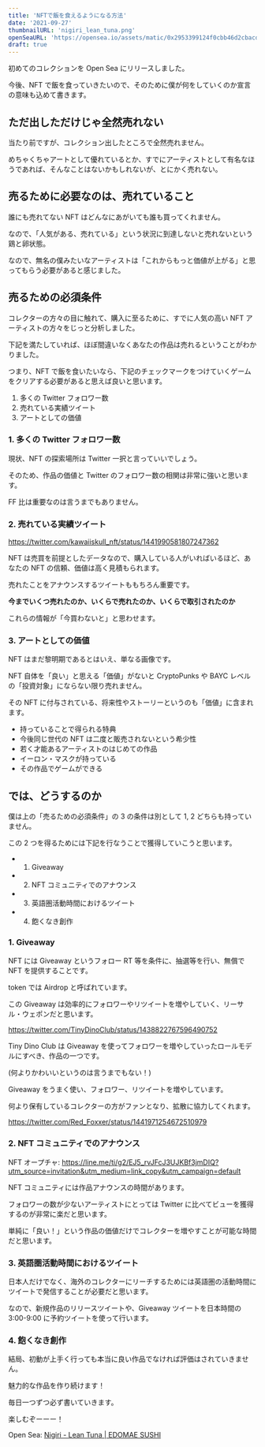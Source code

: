 ```yaml
---
title: 'NFTで飯を食えるようになる方法'
date: '2021-09-27'
thumbnailURL: 'nigiri_lean_tuna.png'
openSeaURL: 'https://opensea.io/assets/matic/0x2953399124f0cbb46d2cbacd8a89cf0599974963/80533188798899796897868278064969341025676140528266714365537697188912973217793'
draft: true
---
```


初めてのコレクションを Open Sea にリリースしました。

今後、NFT で飯を食っていきたいので、そのために僕が何をしていくのか宣言の意味も込めて書きます。

## ただ出しただけじゃ全然売れない

当たり前ですが、コレクション出したところで全然売れません。

めちゃくちゃアートとして優れているとか、すでにアーティストとして有名なほうであれば、そんなことはないかもしれないが、とにかく売れない。

## 売るために必要なのは、売れていること

誰にも売れてない NFT はどんなにあがいても誰も買ってくれません。

なので、「人気がある、売れている」という状況に到達しないと売れないという鶏と卵状態。

なので、無名の僕みたいなアーティストは「これからもっと価値が上がる」と思ってもらう必要があると感じました。

## 売るための必須条件

コレクターの方々の目に触れて、購入に至るために、すでに人気の高い NFT アーティストの方々をじっと分析しました。

下記を満たしていれば、ほぼ間違いなくあなたの作品は売れるということがわかりました。

つまり、NFT で飯を食いたいなら、下記のチェックマークをつけていくゲームをクリアする必要があると思えば良いと思います。

1. 多くの Twitter フォロワー数
2. 売れている実績ツイート
3. アートとしての価値

### 1. 多くの Twitter フォロワー数

現状、NFT の探索場所は Twitter 一択と言っていいでしょう。

そのため、作品の価値と Twitter のフォロワー数の相関は非常に強いと思います。

FF 比は重要なのは言うまでもありません。

### 2. 売れている実績ツイート

<https://twitter.com/kawaiiskull_nft/status/1441990581807247362>

NFT は売買を前提としたデータなので、購入している人がいればいるほど、あなたの NFT の信頼、価値は高く見積もられます。

売れたことをアナウンスするツイートももちろん重要です。

**今までいくつ売れたのか、いくらで売れたのか、いくらで取引されたのか**

これらの情報が「今買わないと」と思わせます。

### 3. アートとしての価値

NFT はまだ黎明期であるとはいえ、単なる画像です。

NFT 自体を「良い」と思える「価値」がないと CryptoPunks や BAYC レベルの「投資対象」にならない限り売れません。

その NFT に付与されている、将来性やストーリーというのも「価値」に含まれます。

- 持っていることで得られる特典
- 今後同じ世代の NFT は二度と販売されないという希少性
- 若く才能あるアーティストのはじめての作品
- イーロン・マスクが持っている
- その作品でゲームができる

## では、どうするのか

僕は上の「売るための必須条件」の 3 の条件は別として 1, 2 どちらも持っていません。

この 2 つを得るためには下記を行なうことで獲得していこうと思います。

- 1. Giveaway
- 2. NFT コミュニティでのアナウンス
- 3. 英語圏活動時間におけるツイート
- 4. 飽くなき創作

### 1. Giveaway

NFT には Giveaway というフォロー RT 等を条件に、抽選等を行い、無償で NFT を提供することです。

token では Airdrop と呼ばれています。

この Giveaway は効率的にフォロワーやリツイートを増やしていく、リーサル・ウェポンだと思います。

<https://twitter.com/TinyDinoClub/status/1438822767596490752>

Tiny Dino Club は Giveaway を使ってフォロワーを増やしていったロールモデルにすべき、作品の一つです。

(何よりかわいいというのは言うまでもない！)

Giveaway をうまく使い、フォロワー、リツイートを増やしています。

何より保有しているコレクターの方がファンとなり、拡散に協力してくれます。

<https://twitter.com/Red_Foxxer/status/1441971254672510979>

### 2. NFT コミュニティでのアナウンス

NFT オープチャ: https://line.me/ti/g2/EJ5_rvJFcJ3UJKBf3jmDIQ?utm_source=invitation&utm_medium=link_copy&utm_campaign=default

NFT コミュニティには作品アナウンスの時間があります。

フォロワーの数が少ないアーティストにとっては Twitter に比べてビューを獲得するのが非常に楽だと思います。

単純に「良い！」という作品の価値だけでコレクターを増やすことが可能な時間だと思います。

### 3. 英語圏活動時間におけるツイート

日本人だけでなく、海外のコレクターにリーチするためには英語圏の活動時間にツイートで発信することが必要だと思います。

なので、新規作品のリリースツイートや、Giveaway ツイートを日本時間の 3:00-9:00 に予約ツイートを使って行います。

### 4. 飽くなき創作

結局、初動が上手く行っても本当に良い作品でなければ評価はされていきません。

魅力的な作品を作り続けます！

毎日一つずつ必ず書いていきます。

楽しむぞーーー！

Open Sea: [Nigiri - Lean Tuna | EDOMAE SUSHI](https://opensea.io/assets/matic/0x2953399124f0cbb46d2cbacd8a89cf0599974963/80533188798899796897868278064969341025676140528266714365537697188912973217793)
